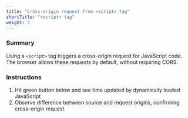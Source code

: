 ```yaml
---
title: "Cross-origin request from <script> tag"
shortTitle: "<script> tag"
weight: 3
---
```


### Summary

Using a `<script>` tag triggers a cross-origin request for JavaScript code.
The browser allows these requests by default, without requiring CORS.

### Instructions

1. Hit green button below and see time updated by dynamically loaded JavaScript
1. Observe difference between source and request origins, confirming cross-origin request